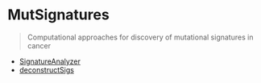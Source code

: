 # MutSignatures

> Computational approaches for discovery of mutational signatures in cancer

+ [SignatureAnalyzer](SignatureAnalyzer)
+ [deconstructSigs](deconstructSigs)